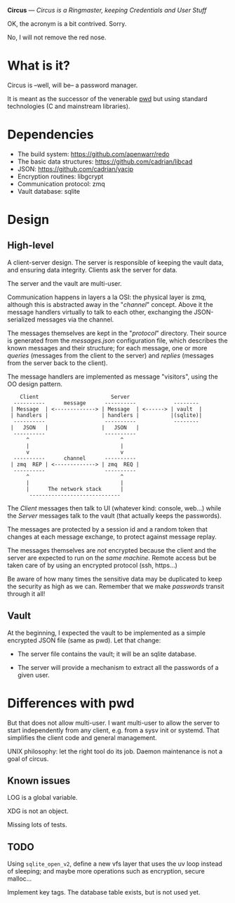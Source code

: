 **Circus** — *Circus is a Ringmaster, keeping Credentials and User Stuff*

OK, the acronym is a bit contrived. Sorry.

No, I will not remove the red nose.

# What is it?

Circus is –well, will be– a password manager.

It is meant as the successor of the venerable
[pwd](https://github.com/cadrian/pwd/) but using standard technologies
(C and mainstream libraries).

# Dependencies

* The build system: https://github.com/apenwarr/redo
* The basic data structures: https://github.com/cadrian/libcad
* JSON: https://github.com/cadrian/yacjp
* Encryption routines: libgcrypt
* Communication protocol: zmq
* Vault database: sqlite

# Design

## High-level

A client-server design. The server is responsible of keeping the vault
data, and ensuring data integrity. Clients ask the server for data.

The server and the vault are multi-user.

Communication happens in layers a la OSI: the physical layer is zmq,
although this is abstracted away in the "*channel*" concept.  Above it
the message handlers virtually to talk to each other, exchanging the
JSON-serialized messages via the channel.

The messages themselves are kept in the "*protocol*" directory. Their
source is generated from the *messages.json* configuration file, which
describes the known messages and their structure; for each message,
one or more *queries* (messages from the client to the server) and
*replies* (messages from the server back to the client).

The message handlers are implemented as message "visitors", using the
OO design pattern.

        Client                       Server
      ----------      message      ----------            --------
     | Message  | <-------------> | Message  | <------> | vault  |
     | handlers |                 | handlers |          |(sqlite)|
      ----------                   ----------            --------
     |   JSON   |                 |   JSON   |
      ----------                   ----------
          ^                             ^
          |                             |
          v                             v
      ----------      channel      ----------
     | zmq  REP | <-------------> | zmq  REQ |
      ----------                   ----------
          ^                             ^
          |                             |
          |      The network stack      |
           -----------------------------

The *Client* messages then talk to UI (whatever kind: console, web…)
while the *Server* messages talk to the vault (that actually keeps the
passwords).

The messages are protected by a session id and a random token that
changes at each message exchange, to protect against message
replay.

The messages themselves are *not* encrypted because the client and the
server are expected to run on the *same machine*. Remote access but be
taken care of by using an encrypted protocol (ssh, https…)

Be aware of how many times the sensitive data may be duplicated to
keep the security as high as we can. Remember that we make *passwords*
transit through it all!

## Vault

At the beginning, I expected the vault to be implemented as a simple
encrypted JSON file (same as pwd). Let that change:

* The server file contains the vault; it will be an sqlite database.

* The server will provide a mechanism to extract all the passwords of
  a given user.

# Differences with pwd

But that does not allow multi-user. I want multi-user to allow the
server to start independently from any client, e.g. from a sysv init
or systemd. That simplifies the client code and general
management.

UNIX philosophy: let the right tool do its job. Daemon maintenance is
not a goal of circus.

## Known issues

LOG is a global variable.

XDG is not an object.

Missing lots of tests.

## TODO

Using `sqlite_open_v2`, define a new vfs layer that uses the uv loop
instead of sleeping; and maybe more operations such as encryption,
secure malloc…

Implement key tags. The database table exists, but is not used yet.
